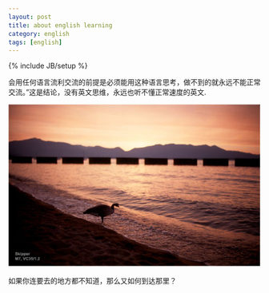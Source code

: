 ```yaml
---
layout: post
title: about english learning
category: english
tags: [english]
---
```

{% include JB/setup %}

会用任何语言流利交流的前提是必须能用这种语言思考，做不到的就永远不能正常交流。”这是结论，没有英文思维，永远也听不懂正常速度的英文.


<img src="/assets/img/b.jpg" />

如果你连要去的地方都不知道，那么又如何到达那里？
